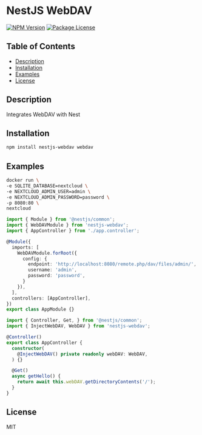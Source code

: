 # NestJS WebDAV

<a href="https://www.npmjs.com/package/nestjs-webdav"><img src="https://img.shields.io/npm/v/nestjs-webdav.svg" alt="NPM Version" /></a>
<a href="https://www.npmjs.com/package/nestjs-webdav"><img src="https://img.shields.io/npm/l/nestjs-webdav.svg" alt="Package License" /></a>

## Table of Contents

- [Description](#description)
- [Installation](#installation)
- [Examples](#examples)
- [License](#license)

## Description
Integrates WebDAV with Nest

## Installation

```bash
npm install nestjs-webdav webdav
```

## Examples

```bash
docker run \
-e SQLITE_DATABASE=nextcloud \
-e NEXTCLOUD_ADMIN_USER=admin \
-e NEXTCLOUD_ADMIN_PASSWORD=password \
-p 8080:80 \
nextcloud
```

```ts
import { Module } from '@nestjs/common';
import { WebDAVModule } from 'nestjs-webdav';
import { AppController } from './app.controller';

@Module({
  imports: [
    WebDAVModule.forRoot({
      config: {
        endpoint: 'http://localhost:8080/remote.php/dav/files/admin/',
        username: 'admin',
        password: 'password',
      }
    }),
  ],
  controllers: [AppController],
})
export class AppModule {}
```

```ts
import { Controller, Get, } from '@nestjs/common';
import { InjectWebDAV, WebDAV } from 'nestjs-webdav';

@Controller()
export class AppController {
  constructor(
    @InjectWebDAV() private readonly webDAV: WebDAV,
  ) {}

  @Get()
  async getHello() {
    return await this.webDAV.getDirectoryContents('/');
  }
}
```

## License

MIT
